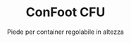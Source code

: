 ---
title: "ConFoot CFU"
subtitle: "Piede per container regolabile in altezza"
mainImage: "/images/products/confoot-leg-cfu-main.jpg"
gallery:
  - "/images/products/confoot-leg-cfu-1.jpg"
  - "/images/products/confoot-leg-cfu-2.jpg"
  - "/images/products/confoot-leg-cfu-3.jpg"
shortDescription: "ConFoot CFU è un piede per container regolabile in altezza che consente di modificare l'altezza del container dal livello del suolo fino a 1,5 metri, senza necessità di attrezzature aggiuntive per la movimentazione."
technicalDescription: "Il ConFoot CFU è realizzato in acciaio di alta qualità e presenta il nostro meccanismo di bloccaggio brevettato per un fissaggio sicuro ai castelli d'angolo del container. Consente un utilizzo flessibile dei container in diversi ambienti e per vari scopi."
videoID: "HDhFIRA-oZU"
faq:
  - question: "Che cos'è il ConFoot CFU?"
    answer: |
      ConFoot CFU è un piede per container regolabile in altezza che consente di modificare l'altezza del container dal livello del suolo fino a 1,5 metri, senza necessità di attrezzature aggiuntive per la movimentazione.
  - question: "Come funziona il ConFoot CFU?"
    answer: |
      Il ConFoot CFU si fissa direttamente ai castelli d'angolo del container, offrendo una base stabile per il carico, scarico e lo stoccaggio temporaneo. Il suo design regolabile garantisce flessibilità nel posizionamento dei container all'altezza ottimale secondo le esigenze specifiche. Il sistema è composto da diversi pezzi con un peso individuale inferiore a 25 kg, il che facilita la movimentazione da parte degli operatori, mentre il peso totale del piedino assemblato è di 46 kg. Il semplice meccanismo di fissaggio consente un dispiegamento e una rimozione rapidi, riducendo significativamente i tempi e le risorse necessarie per le operazioni di movimentazione dei container.
specifications:
  - name: "Peso"
    value: "46 kg assemblato (peso dei singoli pezzi inferiore a 25 kg)"
  - name: "Portata"
    value: "20 tonnellate"
  - name: "Corridoio di regolazione"
    value: "0–1.500 mm"
  - name: "Materiale"
    value: "Acciaio di alta qualità"
price: "6.300 EUR"
priceVAT: "7.623 EUR"
pricingNotes: "Sconti per grandi volumi disponibili. Contattaci per preventivi personalizzati."
buyLink: "/contact"
howToUse: |
  1. Posiziona il CFU sotto l'angolo del container
  2. Aziona il meccanismo di bloccaggio
  3. Regola l'altezza secondo necessità (dal livello del suolo a oltre un metro)
  4. Verifica il fissaggio sicuro
  5. Ripeti per tutti gli angoli richiesti
benefits:
  - title: "Nessuna Attrezzatura Aggiuntiva Necessaria"
    description: "Gestione completa del container utilizzando esclusivamente i piedini CFU, eliminando la necessità di macchinari pesanti"
  - title: "Regolazione in Altezza"
    description: "Regola facilmente l'altezza del container dal livello del suolo a oltre un metro (0-1.500 mm)"
  - title: "Peso Gestibile"
    description: "Composto da diversi pezzi con peso individuale inferiore a 25 kg, facilita la movimentazione"
  - title: "Applicazioni Versatili"
    description: "Adatto a vari settori, tra cui compagnie di trasporto, forze armate, impianti di produzione, catene di vendita al dettaglio, porti e operazioni di aiuto umanitario"
  - title: "Utilizzo Flessibile"
    description: "Permette un uso versatile dei container in differenti ambienti e per vari scopi"
  - title: "Flusso di Lavoro Ottimizzato"
    description: "Semplifica i processi di movimentazione del container, migliorando l'efficienza operativa"
articleContent: |
  ## Che cos'è il ConFoot CFU?

  Il ConFoot CFU è una soluzione per piedini di container regolabili in altezza, progettata per offrire la massima versatilità e flessibilità nella movimentazione dei container. Questo sistema innovativo consente di regolare l'altezza del container dal livello del suolo fino a oltre un metro (0-1.500 mm), senza necessità di attrezzature aggiuntive. Il modello CFU si distingue per la sua capacità di lavorare con container standard in vari ambienti e per differenti scopi, rendendolo la scelta ideale per aziende di molteplici settori.

  ## Come Funziona

  Il ConFoot CFU si fissa direttamente ai castelli d'angolo del container, offrendo una base stabile per il carico, scarico e lo stoccaggio temporaneo. Il suo design regolabile garantisce flessibilità nel posizionamento dei container all'altezza ottimale secondo le esigenze specifiche. Il sistema è composto da diversi pezzi con un peso individuale inferiore a 25 kg, il che facilita la movimentazione da parte degli operatori, mentre il peso totale del piedino assemblato è di 46 kg. Il semplice meccanismo di fissaggio consente un dispiegamento e una rimozione rapidi, riducendo significativamente i tempi e le risorse necessarie per le operazioni di movimentazione dei container.

  ## Applicazioni del ConFoot CFU

  ### Compagnie di Trasporto
  Il ConFoot CFU eccelle nelle operazioni di trasporto dove è richiesta la regolazione in altezza e la flessibilità. Le compagnie di trasporto possono utilizzare i piedini CFU per caricare, scaricare e posizionare i container facilmente, senza necessità di macchinari pesanti aggiuntivi, ottimizzando le operazioni e riducendo i costi attrezzature.

  ### Forze Armate
  Per le forze armate, il CFU rappresenta una soluzione portatile e versatile per impiegare rapidamente strutture basate su container in terreni ed ambienti diversificati. La possibilità di regolare l'altezza consente un posizionamento ottimale anche su superfici irregolari.

  ### Impianti di Produzione
  Gli impianti produttivi beneficiano della capacità del CFU di creare layout di produzione flessibili grazie alla regolazione dell'altezza dei container. Posizionando i container esattamente dove necessario e all'altezza giusta, il sistema facilita flussi di lavoro efficienti e una migliore gestione dell'inventario.

  ### Catene di Vendita al Dettaglio
  Le operazioni retail possono utilizzare i piedini CFU come soluzioni di stoccaggio temporaneo o stagionale, con la possibilità di regolare l'altezza dei container per adeguarsi ai moli di carico o ad altre infrastrutture presenti.

  ### Porti
  Negli ambienti portuali, il CFU offre flessibilità per la movimentazione e lo stoccaggio temporaneo dei container, consentendo un utilizzo efficiente dello spazio e delle risorse senza affidarsi esclusivamente a macchinari pesanti.

  ### Aiuti Umanitari
  Per le operazioni di aiuto umanitario, il CFU offre una soluzione pratica per impiegare rapidamente strutture basate su container in ambienti difficili, con la possibilità di regolare l'altezza per adattarsi a diversi terreni ed esigenze operative.

  ## Vantaggi del ConFoot CFU

  ### Nessuna Attrezzatura Aggiuntiva Necessaria
  Il CFU elimina la necessità di gru, carrelli elevatori o altri macchinari pesanti per la movimentazione dei container, riducendo i costi operativi e la dipendenza da attrezzature specializzate.

  ### Regolazione in Altezza
  Con un intervallo di regolazione compreso tra 0 e 1.500 mm, il CFU garantisce una flessibilità senza pari nel posizionare i container all'altezza ottimale per diverse applicazioni ed ambienti.

  ### Peso Gestibile
  Nonostante la sua struttura robusta e una portata di 20 tonnellate, il CFU è progettato pensando alla facilità di movimentazione per l'operatore. I singoli componenti pesano meno di 25 kg, rendendo l'assemblaggio e il posizionamento gestibili.

  ### Applicazioni Versatili
  Il design del CFU lo rende adatto a un'ampia gamma di settori e applicazioni, dalla logistica e produzione alla difesa e agli aiuti umanitari.

  ### Flessibilità Operativa
  Consentendo l'impiego dei container in ambienti diversi e per scopi vari, il CFU ne amplia l'utilità oltre i tradizionali ruoli nel trasporto e nello stoccaggio.

  ## Specifiche Tecniche

  - **Portata**: 20 tonnellate
  - **Peso Totale**: 46 kg assemblato
  - **Peso dei Componenti**: Singoli pezzi inferiori a 25 kg
  - **Intervallo di Regolazione**: 0–1.500 mm
  - **Materiale**: Acciaio di alta qualità con finitura resistente
  - **Compatibilità**: Castelli d'angolo standard per container

  Il ConFoot CFU rappresenta un significativo avanzamento nella tecnologia della movimentazione dei container, offrendo una soluzione che combina regolabilità in altezza, versatilità e semplicità operativa in un unico prodotto.
---